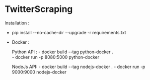 # TwitterScraping

Installation : 

  - pip install --no-cache-dir --upgrade -r requirements.txt

  - Docker : 

      Python API : 
          - docker build --tag python-docker .  
          - docker run -p 8080:5000 python-docker
          
      NodeJs API: 
          - docker build --tag nodejs-docker . 
          - docker run -p 9000:9000 nodejs-docker

